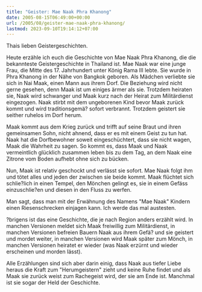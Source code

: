 ```yaml
---
title: "Geister: Mae Naak Phra Khanong"
date: 2005-08-15T06:49:00+00:00
url: /2005/08/geister-mae-naak-phra-khanong/
lastmod: 2023-09-10T19:14:12+07:00
---
```

Thais lieben Geistergeschichten.

Heute erzähle ich euch die Geschichte von Mae Naak Phra Khanong, die die bekannteste Geistergeschichte in Thailand ist. Mae Naak war eine junge Frau, die Mitte des 17. Jahrhundert unter König Rama III lebte. Sie wurde in Phra Khanong in der Nähe von Bangkok geboren. Als Mädchen verliebte sie sich in Nai Maak, einen Mann aus ihrem Dorf. Die Beziehung wird nicht gerne gesehen, denn Maak ist um einiges ärmer als sie. Trotzdem heiraten sie, Naak wird schwanger und Maak kurz nach der Heirat zum Militärdienst eingezogen. Naak stirbt mit dem ungeborenen Kind bevor Maak zurück kommt und wird traditionsgemä? sofort verbrannt. Trotzdem geistert sie seither ruhelos im Dorf herum.

Maak kommt aus dem Krieg zurück und trifft auf seine Braut und ihren gemeinsamen Sohn, nicht ahnend, dass er es mit einem Geist zu tun hat. Naak hat die Dorfbewohner soweit eingeschüchtert, dass sie nicht wagen, Maak die Wahrheit zu sagen. So kommt es, dass Maak und Naak vermeintlich glücklich zusammen leben bis zu dem Tag, an dem Naak eine Zitrone vom Boden aufhebt ohne sich zu bücken.

Nun, Maak ist relativ geschockt und verlässt sie sofort. Mae Naak folgt ihm und tötet alles und jeden der zwischen sie beide kommt. Maak flüchtet sich schlie?lich in einen Tempel, den Mönchen gelingt es, sie in einem Gefäss einzuschlie?en und diesen in den Fluss zu werfen.

Man sagt, dass man mit der Erwähnung des Namens "Mae Naak" Kindern einen Riesenschrecken einjagen kann. Ich werde das mal austesten.

?brigens ist das eine Geschichte, die je nach Region anders erzählt wird. In manchen Versionen meldet sich Maak freiwillig zum Militärdienst, in manchen Versionen befreien Bauern Naak aus ihrem Gefä? und sie geistert und mordet weiter, in manchen Versionen wird Maak später zum Mönch, in manchen Versionen heiratet er wieder (was Naak erzürnt und wieder erscheinen und morden lässt).

Alle Erzählungen sind sich aber darin einig, dass Naak aus tiefer Liebe heraus die Kraft zum "Herumgeistern" zieht und keine Ruhe findet und als Maak sie zurück weist zum Rachegeist wird, der sie am Ende ist. Manchmal ist sie sogar der Held der Geschichte.

